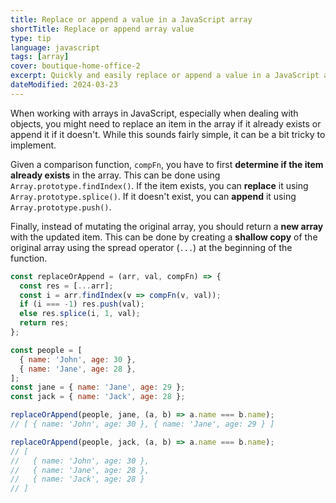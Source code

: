 ```yaml
---
title: Replace or append a value in a JavaScript array
shortTitle: Replace or append array value
type: tip
language: javascript
tags: [array]
cover: boutique-home-office-2
excerpt: Quickly and easily replace or append a value in a JavaScript array.
dateModified: 2024-03-23
---
```


When working with arrays in JavaScript, especially when dealing with objects, you might need to replace an item in the array if it already exists or append it if it doesn't. While this sounds fairly simple, it can be a bit tricky to implement.

Given a comparison function, `compFn`, you have to first **determine if the item already exists** in the array. This can be done using `Array.prototype.findIndex()`. If the item exists, you can **replace** it using `Array.prototype.splice()`. If it doesn't exist, you can **append** it using `Array.prototype.push()`.

Finally, instead of mutating the original array, you should return a **new array** with the updated item. This can be done by creating a **shallow copy** of the original array using the spread operator (`...`) at the beginning of the function.

```js
const replaceOrAppend = (arr, val, compFn) => {
  const res = [...arr];
  const i = arr.findIndex(v => compFn(v, val));
  if (i === -1) res.push(val);
  else res.splice(i, 1, val);
  return res;
};

const people = [
  { name: 'John', age: 30 },
  { name: 'Jane', age: 28 },
];
const jane = { name: 'Jane', age: 29 };
const jack = { name: 'Jack', age: 28 };

replaceOrAppend(people, jane, (a, b) => a.name === b.name);
// [ { name: 'John', age: 30 }, { name: 'Jane', age: 29 } ]

replaceOrAppend(people, jack, (a, b) => a.name === b.name);
// [
//   { name: 'John', age: 30 },
//   { name: 'Jane', age: 28 },
//   { name: 'Jack', age: 28 }
// ]
```
